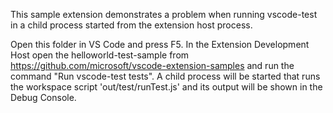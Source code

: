 This sample extension demonstrates a problem when running vscode-test in a child process started from the extension host process.

Open this folder in VS Code and press F5.
In the Extension Development Host open the helloworld-test-sample from https://github.com/microsoft/vscode-extension-samples and run the command "Run vscode-test tests".
A child process will be started that runs the workspace script 'out/test/runTest.js' and its output will be shown in the Debug Console.
